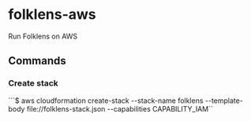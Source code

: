 # folklens-aws
Run Folklens on AWS

## Commands

### Create stack

```$ aws cloudformation create-stack --stack-name folklens --template-body file://folklens-stack.json --capabilities CAPABILITY_IAM``
